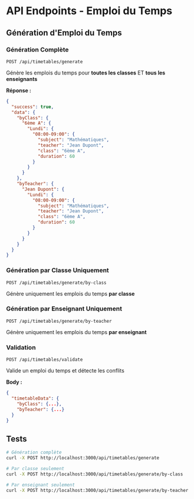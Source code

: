 # API Endpoints - Emploi du Temps

## Génération d'Emploi du Temps

### Génération Complète
```
POST /api/timetables/generate
```
Génère les emplois du temps pour **toutes les classes** ET **tous les enseignants**

**Réponse :**
```json
{
  "success": true,
  "data": {
    "byClass": {
      "6ème A": {
        "Lundi": {
          "08:00-09:00": {
            "subject": "Mathématiques",
            "teacher": "Jean Dupont",
            "class": "6ème A",
            "duration": 60
          }
        }
      }
    },
    "byTeacher": {
      "Jean Dupont": {
        "Lundi": {
          "08:00-09:00": {
            "subject": "Mathématiques",
            "teacher": "Jean Dupont",
            "class": "6ème A",
            "duration": 60
          }
        }
      }
    }
  }
}
```

### Génération par Classe Uniquement
```
POST /api/timetables/generate/by-class
```
Génère uniquement les emplois du temps **par classe**

### Génération par Enseignant Uniquement
```
POST /api/timetables/generate/by-teacher
```
Génère uniquement les emplois du temps **par enseignant**

### Validation
```
POST /api/timetables/validate
```
Valide un emploi du temps et détecte les conflits

**Body :**
```json
{
  "timetableData": {
    "byClass": {...},
    "byTeacher": {...}
  }
}
```

## Tests

```bash
# Génération complète
curl -X POST http://localhost:3000/api/timetables/generate

# Par classe seulement
curl -X POST http://localhost:3000/api/timetables/generate/by-class

# Par enseignant seulement  
curl -X POST http://localhost:3000/api/timetables/generate/by-teacher
```